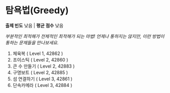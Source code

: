 # 탐욕법(Greedy)

**출제 빈도** 낮음 | **평균 점수** 낮음

_부분적인 최적해가 전체적인 최적해가 되는 마법!
언제나 통하지는 않지만, 이런 방법이 통하는 문제들을 만나보세요._

1.  체육복 ( Level 1, 42862 )
2.  조이스틱 ( Level 2, 42860 )
3.  큰 수 만들기 ( Level 2, 42883 )
4.  구명보트 ( Level 2, 42885 )
5.  섬 연결하기 ( Level 3, 42861 )
6.  단속카메라 ( Level 3, 42884 )
